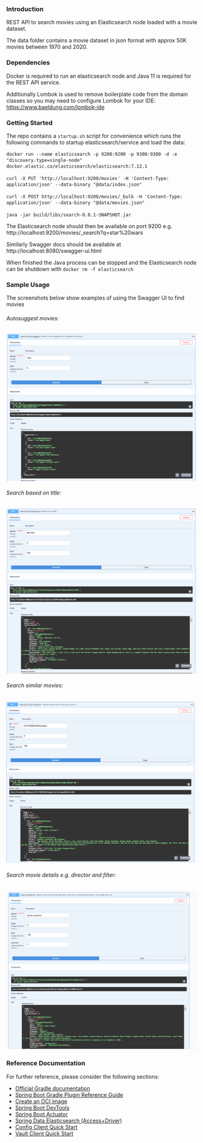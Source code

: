 ### Introduction

REST API to search movies using an Elasticsearch node loaded with a movie dataset. 

The data folder contains a movie dataset in json format with approx 50K movies between 1970 and 2020.

### Dependencies

Docker is required to run an elasticsearch node and Java 11 is required for the REST API service.

Additionally Lombok is used to remove boilerplate code from the domain classes so you may need to configure Lombok for your IDE: https://www.baeldung.com/lombok-ide

### Getting Started

The repo contains a ``startup.sh`` script for convenience which runs the following commands to startup elasticsearch/service and load the data:

```
docker run --name elasticsearch -p 9200:9200 -p 9300:9300 -d -e "discovery.type=single-node" docker.elastic.co/elasticsearch/elasticsearch:7.12.1

curl -X PUT 'http://localhost:9200/movies' -H 'Content-Type: application/json' --data-binary "@data/index.json"

curl -X POST http://localhost:9200/movies/_bulk -H 'Content-Type: application/json' --data-binary "@data/movies.json"

java -jar build/libs/search-0.0.1-SNAPSHOT.jar
```

The Elasticsearch node should then be available on port 9200 e.g. http://localhost:9200/movies/_search?q=star%20wars 

Similarly Swagger docs should be available at http://localhost:8080/swagger-ui.html

When finished the Java process can be stopped and the Elasticsearch node can be shutdown with ``docker rm -f elasticsearch``

### Sample Usage

The screenshots below show examples of using the Swagger UI to find movies

###### Autosuggest movies:
![plot](https://github.com/karrawlinson/search/raw/main/images/suggest.PNG)

###### Search based on title:
![plot](https://github.com/karrawlinson/search/raw/main/images/search.PNG)

###### Search similar movies:
![plot](https://github.com/karrawlinson/search/raw/main/images/similar.PNG)

###### Search movie details e.g. director and filter:
![plot](https://github.com/karrawlinson/search/raw/main/images/searchall.PNG)

### Reference Documentation
For further reference, please consider the following sections:

* [Official Gradle documentation](https://docs.gradle.org)
* [Spring Boot Gradle Plugin Reference Guide](https://docs.spring.io/spring-boot/docs/2.4.12/gradle-plugin/reference/html/)
* [Create an OCI image](https://docs.spring.io/spring-boot/docs/2.4.12/gradle-plugin/reference/html/#build-image)
* [Spring Boot DevTools](https://docs.spring.io/spring-boot/docs/2.5.6/reference/htmlsingle/#using-boot-devtools)
* [Spring Boot Actuator](https://docs.spring.io/spring-boot/docs/2.5.6/reference/htmlsingle/#production-ready)
* [Spring Data Elasticsearch (Access+Driver)](https://docs.spring.io/spring-boot/docs/2.5.6/reference/htmlsingle/#boot-features-elasticsearch)
* [Config Client Quick Start](https://docs.spring.io/spring-cloud-config/docs/current/reference/html/#_client_side_usage)
* [Vault Client Quick Start](https://docs.spring.io/spring-cloud-vault/docs/current/reference/html/#client-side-usage)